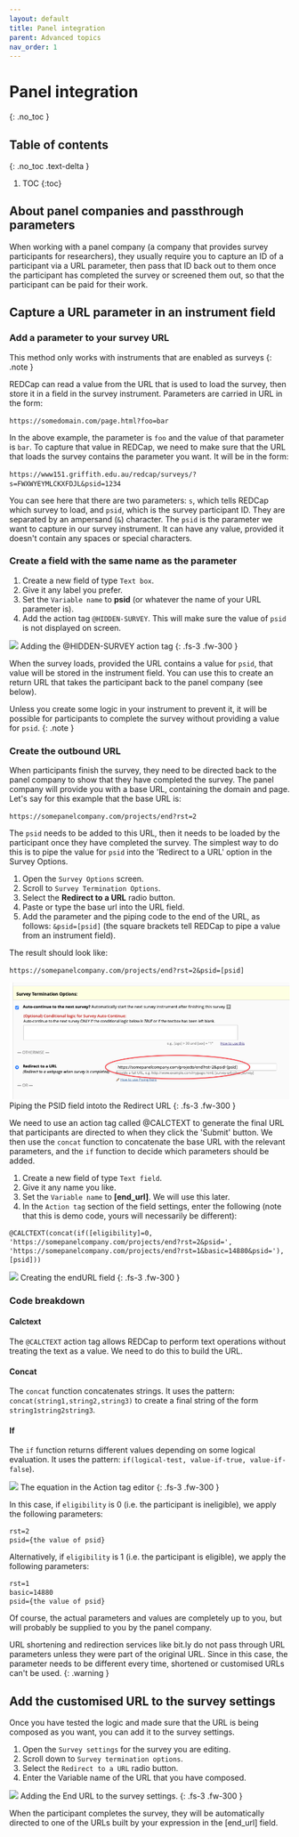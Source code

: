 ```yaml
---
layout: default
title: Panel integration
parent: Advanced topics
nav_order: 1
---
```


# Panel integration
{: .no_toc }

## Table of contents
{: .no_toc .text-delta }

1. TOC
{:toc}

## About panel companies and passthrough parameters

When working with a panel company (a company that provides survey participants for researchers), they usually require you to capture an ID of a participant via a URL parameter, then pass that ID back out to them once the participant has completed the survey or screened them out, so that the participant can be paid for their work. 

## Capture a URL parameter in an instrument field

### Add a parameter to your survey URL

This method only works with instruments that are enabled as surveys
{: .note }

REDCap can read a value from the URL that is used to load the survey, then store it in a field in the survey instrument. Parameters are carried in URL in the form:

`https://somedomain.com/page.html?foo=bar`

In the above example, the parameter is `foo` and the value of that parameter is `bar`. To capture that value in REDCap, we need to make sure that the URL that loads the survey contains the parameter you want. It will be in the form:

`https://www151.griffith.edu.au/redcap/surveys/?s=FWXWYEYMLCKXFDJL&psid=1234`

You can see here that there are two parameters: `s`, which tells REDCap which survey to load, and `psid`, which is the survey participant ID. They are separated by an ampersand (`&`) character. The `psid` is the parameter we want to capture in our survey instrument. It can have any value, provided it doesn't contain any spaces or special characters.

### Create a field with the same name as the parameter

1. Create a new field of type `Text box`.
2. Give it any label you prefer.
3. Set the `Variable name` to **psid** (or whatever the name of your URL parameter is).
4. Add the action tag `@HIDDEN-SURVEY`. This will make sure the value of `psid` is not displayed on screen. 

![](../../assets/images/ptp-field-psid.png)
Adding the @HIDDEN-SURVEY action tag
{: .fs-3 .fw-300 }

When the survey loads, provided the URL contains a value for `psid`, that value will be stored in the instrument field. You can use this to create an return URL that takes the participant back to the panel company (see below).

Unless you create some logic in your instrument to prevent it, it will be possible for participants to complete the survey without providing a value for `psid`. 
{: .note }

### Create the outbound URL

When participants finish the survey, they need to be directed back to the panel company to show that they have completed the survey. The panel company will provide you with a base URL, containing the domain and page. Let's say for this example that the base URL is: 

`https://somepanelcompany.com/projects/end?rst=2`

The `psid` needs to be added to this URL, then it needs to be loaded by the participant once they have completed the survey. The simplest way to do this is to pipe the value for `psid` into the 'Redirect to a URL' option in the Survey Options.

1. Open the `Survey Options` screen.
2. Scroll to `Survey Termination Options`.
3. Select the **Redirect to a URL** radio button.
4. Paste or type the base url into the URL field.
5. Add the parameter and the piping code to the end of the URL, as follows: `&psid=[psid]` (the square brackets tell REDCap to pipe a value from an instrument field). 

The result should look like: 

`https://somepanelcompany.com/projects/end?rst=2&psid=[psid]`

![](../../assets/images/termination-url.png)
Piping the PSID field intoto the Redirect URL
{: .fs-3 .fw-300 }

We need to use an action tag called @CALCTEXT to generate the final URL that participants are directed to when they click the 'Submit' button. We then use the `concat` function to concatenate the base URL with the relevant parameters, and the `if` function to decide which parameters should be added. 

1. Create a new field of type `Text field`. 
2. Give it any name you like.
3. Set the `Variable name` to **[end_url]**. We will use this later. 
4. In the `Action tag` section of the field settings, enter the following (note that this is demo code, yours will necessarily be different):

```
@CALCTEXT(concat(if([eligibility]=0, 'https://somepanelcompany.com/projects/end?rst=2&psid=', 'https://somepanelcompany.com/projects/end?rst=1&basic=14880&psid='),[psid]))
```

![](../../assets/images/ptp-field-endurl.png)
Creating the endURL field
{: .fs-3 .fw-300 }

### Code breakdown

#### Calctext
The `@CALCTEXT` action tag allows REDCap to perform text operations without treating the text as a value. We need to do this to build the URL. 

#### Concat
The `concat` function concatenates strings. It uses the pattern: `concat(string1,string2,string3)` to create a final string of the form `string1string2string3`. 

#### If
The `if` function returns different values depending on some logical evaluation. It uses the pattern: `if(logical-test, value-if-true, value-if-false`). 

![](../../assets/images/ptp-logic-editor.png)
The equation in the Action tag editor
{: .fs-3 .fw-300 }

In this case, if `eligibility` is 0 (i.e. the participant is ineligible), we apply the following parameters: 

```
rst=2
psid={the value of psid}
```

Alternatively, if `eligibility` is 1 (i.e. the participant is eligible), we apply the following parameters:

```
rst=1
basic=14880
psid={the value of psid}
```

Of course, the actual parameters and values are completely up to you, but will probably be supplied to you by the panel company. 

URL shortening and redirection services like bit.ly do not pass through URL parameters unless they were part of the original URL. Since in this case, the parameter needs to be different every time, shortened or customised URLs can't be used.
{: .warning }

## Add the customised URL to the survey settings

Once you have tested the logic and made sure that the URL is being composed as you want, you can add it to the survey settings. 
1. Open the `Survey settings` for the survey you are editing.
2. Scroll down to `Survey termination options`.
3. Select the `Redirect to a URL` radio button.
4. Enter the Variable name of the URL that you have composed. 

![](../../assets/images/ptp-survey-settings.png)
Adding the End URL to the survey settings.
{: .fs-3 .fw-300 }

When the participant completes the survey, they will be automatically directed to one of the URLs built by your expression in the [end_url] field. 